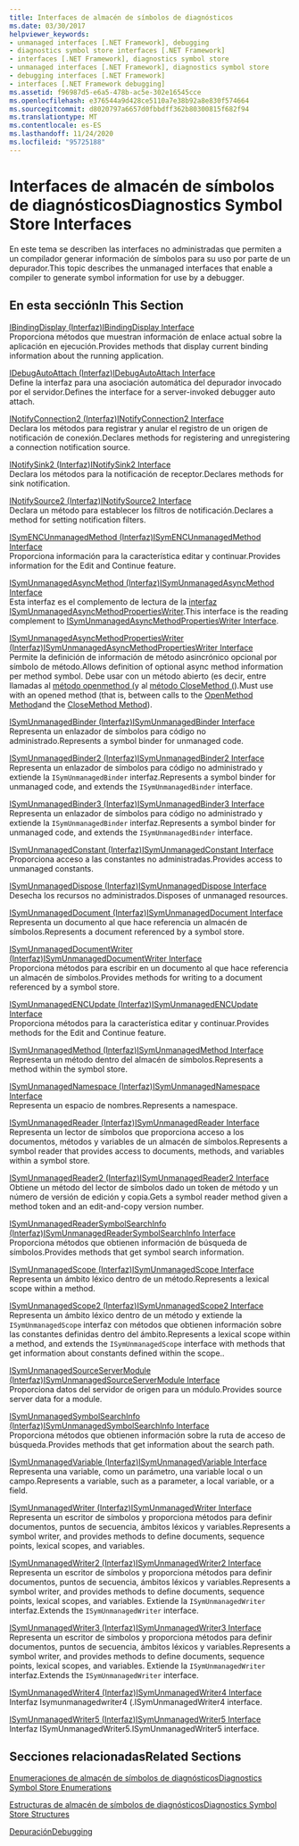 ```yaml
---
title: Interfaces de almacén de símbolos de diagnósticos
ms.date: 03/30/2017
helpviewer_keywords:
- unmanaged interfaces [.NET Framework], debugging
- diagnostics symbol store interfaces [.NET Framework]
- interfaces [.NET Framework], diagnostics symbol store
- unmanaged interfaces [.NET Framework], diagnostics symbol store
- debugging interfaces [.NET Framework]
- interfaces [.NET Framework debugging]
ms.assetid: f96987d5-e6a5-478b-ac5e-302e16545cce
ms.openlocfilehash: e376544a9d428ce5110a7e38b92a8e830f574664
ms.sourcegitcommit: d8020797a6657d0fbbdff362b80300815f682f94
ms.translationtype: MT
ms.contentlocale: es-ES
ms.lasthandoff: 11/24/2020
ms.locfileid: "95725188"
---
```

# <a name="diagnostics-symbol-store-interfaces"></a><span data-ttu-id="4cf6b-102">Interfaces de almacén de símbolos de diagnósticos</span><span class="sxs-lookup"><span data-stu-id="4cf6b-102">Diagnostics Symbol Store Interfaces</span></span>

<span data-ttu-id="4cf6b-103">En este tema se describen las interfaces no administradas que permiten a un compilador generar información de símbolos para su uso por parte de un depurador.</span><span class="sxs-lookup"><span data-stu-id="4cf6b-103">This topic describes the unmanaged interfaces that enable a compiler to generate symbol information for use by a debugger.</span></span>  
  
## <a name="in-this-section"></a><span data-ttu-id="4cf6b-104">En esta sección</span><span class="sxs-lookup"><span data-stu-id="4cf6b-104">In This Section</span></span>  

 [<span data-ttu-id="4cf6b-105">IBindingDisplay (Interfaz)</span><span class="sxs-lookup"><span data-stu-id="4cf6b-105">IBindingDisplay Interface</span></span>](ibindingdisplay-interface.md)  
 <span data-ttu-id="4cf6b-106">Proporciona métodos que muestran información de enlace actual sobre la aplicación en ejecución.</span><span class="sxs-lookup"><span data-stu-id="4cf6b-106">Provides methods that display current binding information about the running application.</span></span>  
  
 [<span data-ttu-id="4cf6b-107">IDebugAutoAttach (Interfaz)</span><span class="sxs-lookup"><span data-stu-id="4cf6b-107">IDebugAutoAttach Interface</span></span>](idebugautoattach-interface.md)  
 <span data-ttu-id="4cf6b-108">Define la interfaz para una asociación automática del depurador invocado por el servidor.</span><span class="sxs-lookup"><span data-stu-id="4cf6b-108">Defines the interface for a server-invoked debugger auto attach.</span></span>  
  
 [<span data-ttu-id="4cf6b-109">INotifyConnection2 (Interfaz)</span><span class="sxs-lookup"><span data-stu-id="4cf6b-109">INotifyConnection2 Interface</span></span>](inotifyconnection2-interface.md)  
 <span data-ttu-id="4cf6b-110">Declara los métodos para registrar y anular el registro de un origen de notificación de conexión.</span><span class="sxs-lookup"><span data-stu-id="4cf6b-110">Declares methods for registering and unregistering a connection notification source.</span></span>  
  
 [<span data-ttu-id="4cf6b-111">INotifySink2 (Interfaz)</span><span class="sxs-lookup"><span data-stu-id="4cf6b-111">INotifySink2 Interface</span></span>](inotifysink2-interface.md)  
 <span data-ttu-id="4cf6b-112">Declara los métodos para la notificación de receptor.</span><span class="sxs-lookup"><span data-stu-id="4cf6b-112">Declares methods for sink notification.</span></span>  
  
 [<span data-ttu-id="4cf6b-113">INotifySource2 (Interfaz)</span><span class="sxs-lookup"><span data-stu-id="4cf6b-113">INotifySource2 Interface</span></span>](inotifysource2-interface.md)  
 <span data-ttu-id="4cf6b-114">Declara un método para establecer los filtros de notificación.</span><span class="sxs-lookup"><span data-stu-id="4cf6b-114">Declares a method for setting notification filters.</span></span>  
  
 [<span data-ttu-id="4cf6b-115">ISymENCUnmanagedMethod (Interfaz)</span><span class="sxs-lookup"><span data-stu-id="4cf6b-115">ISymENCUnmanagedMethod Interface</span></span>](isymencunmanagedmethod-interface.md)  
 <span data-ttu-id="4cf6b-116">Proporciona información para la característica editar y continuar.</span><span class="sxs-lookup"><span data-stu-id="4cf6b-116">Provides information for the Edit and Continue feature.</span></span>  
  
 [<span data-ttu-id="4cf6b-117">ISymUnmanagedAsyncMethod (Interfaz)</span><span class="sxs-lookup"><span data-stu-id="4cf6b-117">ISymUnmanagedAsyncMethod Interface</span></span>](isymunmanagedasyncmethod-interface.md)  
 <span data-ttu-id="4cf6b-118">Esta interfaz es el complemento de lectura de la [interfaz ISymUnmanagedAsyncMethodPropertiesWriter](isymunmanagedasyncmethodpropertieswriter-interface.md).</span><span class="sxs-lookup"><span data-stu-id="4cf6b-118">This interface is the reading complement to [ISymUnmanagedAsyncMethodPropertiesWriter Interface](isymunmanagedasyncmethodpropertieswriter-interface.md).</span></span>  
  
 [<span data-ttu-id="4cf6b-119">ISymUnmanagedAsyncMethodPropertiesWriter (Interfaz)</span><span class="sxs-lookup"><span data-stu-id="4cf6b-119">ISymUnmanagedAsyncMethodPropertiesWriter Interface</span></span>](isymunmanagedasyncmethodpropertieswriter-interface.md)  
 <span data-ttu-id="4cf6b-120">Permite la definición de información de método asincrónico opcional por símbolo de método.</span><span class="sxs-lookup"><span data-stu-id="4cf6b-120">Allows definition of optional async method information per method symbol.</span></span> <span data-ttu-id="4cf6b-121">Debe usar con un método abierto (es decir, entre llamadas al [método openmethod (](isymunmanagedwriter-openmethod-method.md)y al [método CloseMethod (](isymunmanagedwriter-closemethod-method.md)).</span><span class="sxs-lookup"><span data-stu-id="4cf6b-121">Must use with an opened method (that is, between calls to the [OpenMethod Method](isymunmanagedwriter-openmethod-method.md)and the [CloseMethod Method](isymunmanagedwriter-closemethod-method.md)).</span></span>  
  
 [<span data-ttu-id="4cf6b-122">ISymUnmanagedBinder (Interfaz)</span><span class="sxs-lookup"><span data-stu-id="4cf6b-122">ISymUnmanagedBinder Interface</span></span>](isymunmanagedbinder-interface.md)  
 <span data-ttu-id="4cf6b-123">Representa un enlazador de símbolos para código no administrado.</span><span class="sxs-lookup"><span data-stu-id="4cf6b-123">Represents a symbol binder for unmanaged code.</span></span>  
  
 [<span data-ttu-id="4cf6b-124">ISymUnmanagedBinder2 (Interfaz)</span><span class="sxs-lookup"><span data-stu-id="4cf6b-124">ISymUnmanagedBinder2 Interface</span></span>](isymunmanagedbinder2-interface.md)  
 <span data-ttu-id="4cf6b-125">Representa un enlazador de símbolos para código no administrado y extiende la `ISymUnmanagedBinder` interfaz.</span><span class="sxs-lookup"><span data-stu-id="4cf6b-125">Represents a symbol binder for unmanaged code, and extends the `ISymUnmanagedBinder` interface.</span></span>  
  
 [<span data-ttu-id="4cf6b-126">ISymUnmanagedBinder3 (Interfaz)</span><span class="sxs-lookup"><span data-stu-id="4cf6b-126">ISymUnmanagedBinder3 Interface</span></span>](isymunmanagedbinder3-interface.md)  
 <span data-ttu-id="4cf6b-127">Representa un enlazador de símbolos para código no administrado y extiende la `ISymUnmanagedBinder` interfaz.</span><span class="sxs-lookup"><span data-stu-id="4cf6b-127">Represents a symbol binder for unmanaged code, and extends the `ISymUnmanagedBinder` interface.</span></span>  
  
 [<span data-ttu-id="4cf6b-128">ISymUnmanagedConstant (Interfaz)</span><span class="sxs-lookup"><span data-stu-id="4cf6b-128">ISymUnmanagedConstant Interface</span></span>](isymunmanagedconstant-interface.md)  
 <span data-ttu-id="4cf6b-129">Proporciona acceso a las constantes no administradas.</span><span class="sxs-lookup"><span data-stu-id="4cf6b-129">Provides access to unmanaged constants.</span></span>  
  
 [<span data-ttu-id="4cf6b-130">ISymUnmanagedDispose (Interfaz)</span><span class="sxs-lookup"><span data-stu-id="4cf6b-130">ISymUnmanagedDispose Interface</span></span>](isymunmanageddispose-interface.md)  
 <span data-ttu-id="4cf6b-131">Desecha los recursos no administrados.</span><span class="sxs-lookup"><span data-stu-id="4cf6b-131">Disposes of unmanaged resources.</span></span>  
  
 [<span data-ttu-id="4cf6b-132">ISymUnmanagedDocument (Interfaz)</span><span class="sxs-lookup"><span data-stu-id="4cf6b-132">ISymUnmanagedDocument Interface</span></span>](isymunmanageddocument-interface.md)  
 <span data-ttu-id="4cf6b-133">Representa un documento al que hace referencia un almacén de símbolos.</span><span class="sxs-lookup"><span data-stu-id="4cf6b-133">Represents a document referenced by a symbol store.</span></span>  
  
 [<span data-ttu-id="4cf6b-134">ISymUnmanagedDocumentWriter (Interfaz)</span><span class="sxs-lookup"><span data-stu-id="4cf6b-134">ISymUnmanagedDocumentWriter Interface</span></span>](isymunmanageddocumentwriter-interface.md)  
 <span data-ttu-id="4cf6b-135">Proporciona métodos para escribir en un documento al que hace referencia un almacén de símbolos.</span><span class="sxs-lookup"><span data-stu-id="4cf6b-135">Provides methods for writing to a document referenced by a symbol store.</span></span>  
  
 [<span data-ttu-id="4cf6b-136">ISymUnmanagedENCUpdate (Interfaz)</span><span class="sxs-lookup"><span data-stu-id="4cf6b-136">ISymUnmanagedENCUpdate Interface</span></span>](isymunmanagedencupdate-interface.md)  
 <span data-ttu-id="4cf6b-137">Proporciona métodos para la característica editar y continuar.</span><span class="sxs-lookup"><span data-stu-id="4cf6b-137">Provides methods for the Edit and Continue feature.</span></span>  
  
 [<span data-ttu-id="4cf6b-138">ISymUnmanagedMethod (Interfaz)</span><span class="sxs-lookup"><span data-stu-id="4cf6b-138">ISymUnmanagedMethod Interface</span></span>](isymunmanagedmethod-interface.md)  
 <span data-ttu-id="4cf6b-139">Representa un método dentro del almacén de símbolos.</span><span class="sxs-lookup"><span data-stu-id="4cf6b-139">Represents a method within the symbol store.</span></span>  
  
 [<span data-ttu-id="4cf6b-140">ISymUnmanagedNamespace (Interfaz)</span><span class="sxs-lookup"><span data-stu-id="4cf6b-140">ISymUnmanagedNamespace Interface</span></span>](isymunmanagednamespace-interface.md)  
 <span data-ttu-id="4cf6b-141">Representa un espacio de nombres.</span><span class="sxs-lookup"><span data-stu-id="4cf6b-141">Represents a namespace.</span></span>  
  
 [<span data-ttu-id="4cf6b-142">ISymUnmanagedReader (Interfaz)</span><span class="sxs-lookup"><span data-stu-id="4cf6b-142">ISymUnmanagedReader Interface</span></span>](isymunmanagedreader-interface.md)  
 <span data-ttu-id="4cf6b-143">Representa un lector de símbolos que proporciona acceso a los documentos, métodos y variables de un almacén de símbolos.</span><span class="sxs-lookup"><span data-stu-id="4cf6b-143">Represents a symbol reader that provides access to documents, methods, and variables within a symbol store.</span></span>  
  
 [<span data-ttu-id="4cf6b-144">ISymUnmanagedReader2 (Interfaz)</span><span class="sxs-lookup"><span data-stu-id="4cf6b-144">ISymUnmanagedReader2 Interface</span></span>](isymunmanagedreader2-interface.md)  
 <span data-ttu-id="4cf6b-145">Obtiene un método del lector de símbolos dado un token de método y un número de versión de edición y copia.</span><span class="sxs-lookup"><span data-stu-id="4cf6b-145">Gets a symbol reader method given a method token and an edit-and-copy version number.</span></span>  
  
 [<span data-ttu-id="4cf6b-146">ISymUnmanagedReaderSymbolSearchInfo (Interfaz)</span><span class="sxs-lookup"><span data-stu-id="4cf6b-146">ISymUnmanagedReaderSymbolSearchInfo Interface</span></span>](isymunmanagedreadersymbolsearchinfo-interface.md)  
 <span data-ttu-id="4cf6b-147">Proporciona métodos que obtienen información de búsqueda de símbolos.</span><span class="sxs-lookup"><span data-stu-id="4cf6b-147">Provides methods that get symbol search information.</span></span>  
  
 [<span data-ttu-id="4cf6b-148">ISymUnmanagedScope (Interfaz)</span><span class="sxs-lookup"><span data-stu-id="4cf6b-148">ISymUnmanagedScope Interface</span></span>](isymunmanagedscope-interface.md)  
 <span data-ttu-id="4cf6b-149">Representa un ámbito léxico dentro de un método.</span><span class="sxs-lookup"><span data-stu-id="4cf6b-149">Represents a lexical scope within a method.</span></span>  
  
 [<span data-ttu-id="4cf6b-150">ISymUnmanagedScope2 (Interfaz)</span><span class="sxs-lookup"><span data-stu-id="4cf6b-150">ISymUnmanagedScope2 Interface</span></span>](isymunmanagedscope2-interface.md)  
 <span data-ttu-id="4cf6b-151">Representa un ámbito léxico dentro de un método y extiende la `ISymUnmanagedScope` interfaz con métodos que obtienen información sobre las constantes definidas dentro del ámbito.</span><span class="sxs-lookup"><span data-stu-id="4cf6b-151">Represents a lexical scope within a method, and extends the `ISymUnmanagedScope` interface with methods that get information about constants defined within the scope..</span></span>  
  
 [<span data-ttu-id="4cf6b-152">ISymUnmanagedSourceServerModule (Interfaz)</span><span class="sxs-lookup"><span data-stu-id="4cf6b-152">ISymUnmanagedSourceServerModule Interface</span></span>](isymunmanagedsourceservermodule-interface.md)  
 <span data-ttu-id="4cf6b-153">Proporciona datos del servidor de origen para un módulo.</span><span class="sxs-lookup"><span data-stu-id="4cf6b-153">Provides source server data for a module.</span></span>  
  
 [<span data-ttu-id="4cf6b-154">ISymUnmanagedSymbolSearchInfo (Interfaz)</span><span class="sxs-lookup"><span data-stu-id="4cf6b-154">ISymUnmanagedSymbolSearchInfo Interface</span></span>](isymunmanagedsymbolsearchinfo-interface.md)  
 <span data-ttu-id="4cf6b-155">Proporciona métodos que obtienen información sobre la ruta de acceso de búsqueda.</span><span class="sxs-lookup"><span data-stu-id="4cf6b-155">Provides methods that get information about the search path.</span></span>  
  
 [<span data-ttu-id="4cf6b-156">ISymUnmanagedVariable (Interfaz)</span><span class="sxs-lookup"><span data-stu-id="4cf6b-156">ISymUnmanagedVariable Interface</span></span>](isymunmanagedvariable-interface.md)  
 <span data-ttu-id="4cf6b-157">Representa una variable, como un parámetro, una variable local o un campo.</span><span class="sxs-lookup"><span data-stu-id="4cf6b-157">Represents a variable, such as a parameter, a local variable, or a field.</span></span>  
  
 [<span data-ttu-id="4cf6b-158">ISymUnmanagedWriter (Interfaz)</span><span class="sxs-lookup"><span data-stu-id="4cf6b-158">ISymUnmanagedWriter Interface</span></span>](isymunmanagedwriter-interface.md)  
 <span data-ttu-id="4cf6b-159">Representa un escritor de símbolos y proporciona métodos para definir documentos, puntos de secuencia, ámbitos léxicos y variables.</span><span class="sxs-lookup"><span data-stu-id="4cf6b-159">Represents a symbol writer, and provides methods to define documents, sequence points, lexical scopes, and variables.</span></span>  
  
 [<span data-ttu-id="4cf6b-160">ISymUnmanagedWriter2 (Interfaz)</span><span class="sxs-lookup"><span data-stu-id="4cf6b-160">ISymUnmanagedWriter2 Interface</span></span>](isymunmanagedwriter2-interface.md)  
 <span data-ttu-id="4cf6b-161">Representa un escritor de símbolos y proporciona métodos para definir documentos, puntos de secuencia, ámbitos léxicos y variables.</span><span class="sxs-lookup"><span data-stu-id="4cf6b-161">Represents a symbol writer, and provides methods to define documents, sequence points, lexical scopes, and variables.</span></span> <span data-ttu-id="4cf6b-162">Extiende la `ISymUnmanagedWriter` interfaz.</span><span class="sxs-lookup"><span data-stu-id="4cf6b-162">Extends the `ISymUnmanagedWriter` interface.</span></span>  
  
 [<span data-ttu-id="4cf6b-163">ISymUnmanagedWriter3 (Interfaz)</span><span class="sxs-lookup"><span data-stu-id="4cf6b-163">ISymUnmanagedWriter3 Interface</span></span>](isymunmanagedwriter3-interface.md)  
 <span data-ttu-id="4cf6b-164">Representa un escritor de símbolos y proporciona métodos para definir documentos, puntos de secuencia, ámbitos léxicos y variables.</span><span class="sxs-lookup"><span data-stu-id="4cf6b-164">Represents a symbol writer, and provides methods to define documents, sequence points, lexical scopes, and variables.</span></span> <span data-ttu-id="4cf6b-165">Extiende la `ISymUnmanagedWriter` interfaz.</span><span class="sxs-lookup"><span data-stu-id="4cf6b-165">Extends the `ISymUnmanagedWriter` interface.</span></span>  
  
 [<span data-ttu-id="4cf6b-166">ISymUnmanagedWriter4 (Interfaz)</span><span class="sxs-lookup"><span data-stu-id="4cf6b-166">ISymUnmanagedWriter4 Interface</span></span>](isymunmanagedwriter4-interface.md)  
 <span data-ttu-id="4cf6b-167">Interfaz Isymunmanagedwriter4 (.</span><span class="sxs-lookup"><span data-stu-id="4cf6b-167">ISymUnmanagedWriter4 interface.</span></span>  
  
 [<span data-ttu-id="4cf6b-168">ISymUnmanagedWriter5 (Interfaz)</span><span class="sxs-lookup"><span data-stu-id="4cf6b-168">ISymUnmanagedWriter5 Interface</span></span>](isymunmanagedwriter5-interface.md)  
 <span data-ttu-id="4cf6b-169">Interfaz ISymUnmanagedWriter5.</span><span class="sxs-lookup"><span data-stu-id="4cf6b-169">ISymUnmanagedWriter5 interface.</span></span>  
  
## <a name="related-sections"></a><span data-ttu-id="4cf6b-170">Secciones relacionadas</span><span class="sxs-lookup"><span data-stu-id="4cf6b-170">Related Sections</span></span>  

 [<span data-ttu-id="4cf6b-171">Enumeraciones de almacén de símbolos de diagnósticos</span><span class="sxs-lookup"><span data-stu-id="4cf6b-171">Diagnostics Symbol Store Enumerations</span></span>](diagnostics-symbol-store-enumerations.md)  
  
 [<span data-ttu-id="4cf6b-172">Estructuras de almacén de símbolos de diagnósticos</span><span class="sxs-lookup"><span data-stu-id="4cf6b-172">Diagnostics Symbol Store Structures</span></span>](diagnostics-symbol-store-structures.md)  
  
 [<span data-ttu-id="4cf6b-173">Depuración</span><span class="sxs-lookup"><span data-stu-id="4cf6b-173">Debugging</span></span>](../debugging/index.md)
